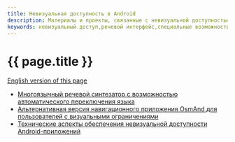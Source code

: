 ```yaml
---
title: Невизуальная доступность в Android
description: Материалы и проекты, связанные с невизуальной доступностью в Android
keywords: невизуальный доступ,речевой интерфейс,специальные возможности,Android
---
```


# {{ page.title }}

[English version of this page](index.md)

- [Многоязычный речевой синтезатор с возможностью автоматического переключения языка](smartvoice/index-ru.md)
- [Альтернативная версия навигационного приложения OsmAnd для пользователей с визуальными ограничениями](http://poretsky.homelinux.net/android/osmand/index-ru.html)
- [Технические аспекты обеспечения невизуальной доступности Android-приложений](http://poretsky.homelinux.net/android/AndroidAppAccessibility.html)
